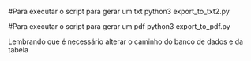 #Para executar o script para gerar um txt
python3 export_to_txt2.py

#Para executar o script para gerar um pdf
python3 export_to_pdf.py

Lembrando que é necessário alterar o caminho do banco de dados e da tabela
